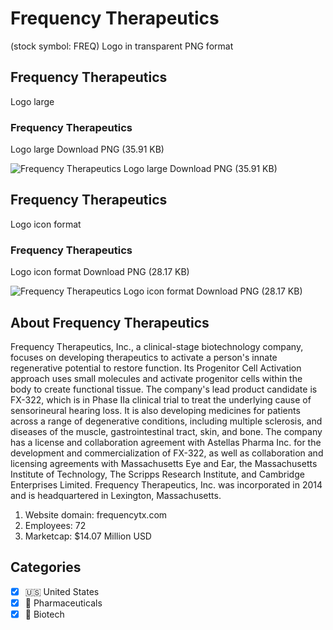 # Frequency Therapeutics
 (stock symbol: FREQ) Logo in transparent PNG format

## Frequency Therapeutics
 Logo large

### Frequency Therapeutics
 Logo large Download PNG (35.91 KB)

![Frequency Therapeutics
 Logo large Download PNG (35.91 KB)](/img/orig/FREQ_BIG-97307931.png)

## Frequency Therapeutics
 Logo icon format

### Frequency Therapeutics
 Logo icon format Download PNG (28.17 KB)

![Frequency Therapeutics
 Logo icon format Download PNG (28.17 KB)](/img/orig/FREQ-6c3ce8d4.png)

## About Frequency Therapeutics


Frequency Therapeutics, Inc., a clinical-stage biotechnology company, focuses on developing therapeutics to activate a person's innate regenerative potential to restore function. Its Progenitor Cell Activation approach uses small molecules and activate progenitor cells within the body to create functional tissue. The company's lead product candidate is FX-322, which is in Phase IIa clinical trial to treat the underlying cause of sensorineural hearing loss. It is also developing medicines for patients across a range of degenerative conditions, including multiple sclerosis, and diseases of the muscle, gastrointestinal tract, skin, and bone. The company has a license and collaboration agreement with Astellas Pharma Inc. for the development and commercialization of FX-322, as well as collaboration and licensing agreements with Massachusetts Eye and Ear, the Massachusetts Institute of Technology, The Scripps Research Institute, and Cambridge Enterprises Limited. Frequency Therapeutics, Inc. was incorporated in 2014 and is headquartered in Lexington, Massachusetts.

1. Website domain: frequencytx.com
2. Employees: 72
3. Marketcap: $14.07 Million USD


## Categories
- [x] 🇺🇸 United States
- [x] 💊 Pharmaceuticals
- [x] 🧬 Biotech
